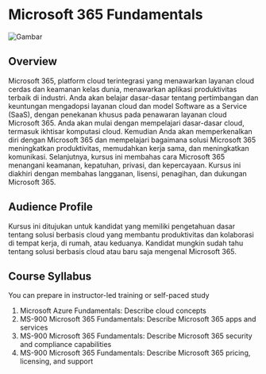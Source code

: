 # Microsoft 365 Fundamentals

![Gambar](https://cdn-dynmedia-1.microsoft.com/is/image/microsoftcorp/InteractiveDemo-M365Video-832x468?resMode=sharp2&op_usm=1.5,0.65,15,0&wid=832&qlt=95&fit=constrain)

## Overview
Microsoft 365, platform cloud terintegrasi yang menawarkan layanan cloud cerdas dan keamanan kelas dunia, menawarkan aplikasi produktivitas terbaik di industri. Anda akan belajar dasar-dasar tentang pertimbangan dan keuntungan mengadopsi layanan cloud dan model Software as a Service (SaaS), dengan penekanan khusus pada penawaran layanan cloud Microsoft 365. Anda akan mulai dengan mempelajari dasar-dasar cloud, termasuk ikhtisar komputasi cloud. Kemudian Anda akan memperkenalkan diri dengan Microsoft 365 dan mempelajari bagaimana solusi Microsoft 365 meningkatkan produktivitas, memudahkan kerja sama, dan meningkatkan komunikasi. Selanjutnya, kursus ini membahas cara Microsoft 365 menangani keamanan, kepatuhan, privasi, dan kepercayaan. Kursus ini diakhiri dengan membahas langganan, lisensi, penagihan, dan dukungan Microsoft 365. 

## Audience Profile
Kursus ini ditujukan untuk kandidat yang memiliki pengetahuan dasar tentang solusi berbasis cloud yang membantu produktivitas dan kolaborasi di tempat kerja, di rumah, atau keduanya. Kandidat mungkin sudah tahu tentang solusi berbasis cloud atau baru saja mengenal Microsoft 365.

## Course Syllabus
You can prepare in instructor-led training or self-paced study
1. Microsoft Azure Fundamentals: Describe cloud concepts
2. MS-900 Microsoft 365 Fundamentals: Describe Microsoft 365 apps and services
3. MS-900 Microsoft 365 Fundamentals: Describe Microsoft 365 security and compliance capabilities
4. MS-900 Microsoft 365 Fundamentals: Describe Microsoft 365 pricing, licensing, and support
